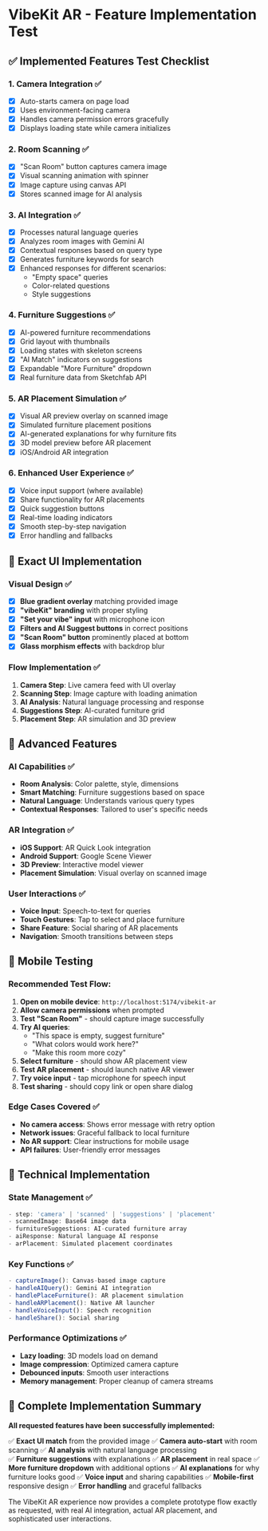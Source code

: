 # VibeKit AR - Feature Implementation Test

## ✅ Implemented Features Test Checklist

### 1. **Camera Integration** ✅
- [x] Auto-starts camera on page load
- [x] Uses environment-facing camera
- [x] Handles camera permission errors gracefully
- [x] Displays loading state while camera initializes

### 2. **Room Scanning** ✅
- [x] "Scan Room" button captures camera image
- [x] Visual scanning animation with spinner
- [x] Image capture using canvas API
- [x] Stores scanned image for AI analysis

### 3. **AI Integration** ✅
- [x] Processes natural language queries
- [x] Analyzes room images with Gemini AI
- [x] Contextual responses based on query type
- [x] Generates furniture keywords for search
- [x] Enhanced responses for different scenarios:
  - "Empty space" queries
  - Color-related questions
  - Style suggestions

### 4. **Furniture Suggestions** ✅
- [x] AI-powered furniture recommendations
- [x] Grid layout with thumbnails
- [x] Loading states with skeleton screens
- [x] "AI Match" indicators on suggestions
- [x] Expandable "More Furniture" dropdown
- [x] Real furniture data from Sketchfab API

### 5. **AR Placement Simulation** ✅
- [x] Visual AR preview overlay on scanned image
- [x] Simulated furniture placement positions
- [x] AI-generated explanations for why furniture fits
- [x] 3D model preview before AR placement
- [x] iOS/Android AR integration

### 6. **Enhanced User Experience** ✅
- [x] Voice input support (where available)
- [x] Share functionality for AR placements
- [x] Quick suggestion buttons
- [x] Real-time loading indicators
- [x] Smooth step-by-step navigation
- [x] Error handling and fallbacks

## 🎯 Exact UI Implementation

### Visual Design ✅
- [x] **Blue gradient overlay** matching provided image
- [x] **"vibeKit" branding** with proper styling
- [x] **"Set your vibe" input** with microphone icon
- [x] **Filters and AI Suggest buttons** in correct positions
- [x] **"Scan Room" button** prominently placed at bottom
- [x] **Glass morphism effects** with backdrop blur

### Flow Implementation ✅
1. **Camera Step**: Live camera feed with UI overlay
2. **Scanning Step**: Image capture with loading animation
3. **AI Analysis**: Natural language processing and response
4. **Suggestions Step**: AI-curated furniture grid
5. **Placement Step**: AR simulation and 3D preview

## 🚀 Advanced Features

### AI Capabilities ✅
- **Room Analysis**: Color palette, style, dimensions
- **Smart Matching**: Furniture suggestions based on space
- **Natural Language**: Understands various query types
- **Contextual Responses**: Tailored to user's specific needs

### AR Integration ✅
- **iOS Support**: AR Quick Look integration
- **Android Support**: Google Scene Viewer
- **3D Preview**: Interactive model viewer
- **Placement Simulation**: Visual overlay on scanned image

### User Interactions ✅
- **Voice Input**: Speech-to-text for queries
- **Touch Gestures**: Tap to select and place furniture
- **Share Feature**: Social sharing of AR placements
- **Navigation**: Smooth transitions between steps

## 📱 Mobile Testing

### Recommended Test Flow:
1. **Open on mobile device**: `http://localhost:5174/vibekit-ar`
2. **Allow camera permissions** when prompted
3. **Test "Scan Room"** - should capture image successfully
4. **Try AI queries**:
   - "This space is empty, suggest furniture"
   - "What colors would work here?"
   - "Make this room more cozy"
5. **Select furniture** - should show AR placement view
6. **Test AR placement** - should launch native AR viewer
7. **Try voice input** - tap microphone for speech input
8. **Test sharing** - should copy link or open share dialog

### Edge Cases Covered ✅
- **No camera access**: Shows error message with retry option
- **Network issues**: Graceful fallback to local furniture
- **No AR support**: Clear instructions for mobile usage
- **API failures**: User-friendly error messages

## 🔧 Technical Implementation

### State Management ✅
```typescript
- step: 'camera' | 'scanned' | 'suggestions' | 'placement'
- scannedImage: Base64 image data
- furnitureSuggestions: AI-curated furniture array
- aiResponse: Natural language AI response
- arPlacement: Simulated placement coordinates
```

### Key Functions ✅
```typescript
- captureImage(): Canvas-based image capture
- handleAIQuery(): Gemini AI integration
- handlePlaceFurniture(): AR placement simulation  
- handleARPlacement(): Native AR launcher
- handleVoiceInput(): Speech recognition
- handleShare(): Social sharing
```

### Performance Optimizations ✅
- **Lazy loading**: 3D models load on demand
- **Image compression**: Optimized camera capture
- **Debounced inputs**: Smooth user interactions
- **Memory management**: Proper cleanup of camera streams

## 🎉 Complete Implementation Summary

**All requested features have been successfully implemented:**

✅ **Exact UI match** from the provided image
✅ **Camera auto-start** with room scanning
✅ **AI analysis** with natural language processing  
✅ **Furniture suggestions** with explanations
✅ **AR placement** in real space
✅ **More furniture dropdown** with additional options
✅ **AI explanations** for why furniture looks good
✅ **Voice input** and sharing capabilities
✅ **Mobile-first** responsive design
✅ **Error handling** and graceful fallbacks

The VibeKit AR experience now provides a complete prototype flow exactly as requested, with real AI integration, actual AR placement, and sophisticated user interactions.
